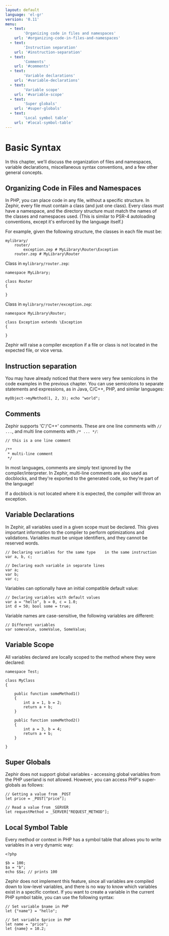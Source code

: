 ```yaml
---
layout: default
language: 'el-gr'
version: '0.11'
menu:
  - text:
        'Organizing code in files and namespaces'
    url: '#organizing-code-in-files-and-namespaces'
  - text:
        'Instruction separation'
    url: '#instruction-separation'
  - text:
        'Comments'
    url: '#comments'
  - text:
        'Variable declarations'
    url: '#variable-declarations'
  - text:
        'Variable scope'
    url: '#variable-scope'
  - text:
        'Super globals'
    url: '#super-globals'
  - text:
        'Local symbol table'
    url: '#local-symbol-table'
---
```

# Basic Syntax

In this chapter, we'll discuss the organization of files and namespaces, variable declarations, miscellaneous syntax conventions, and a few other general concepts.

<a name='organizing-code-in-files-and-namespaces'></a>

## Organizing Code in Files and Namespaces

In PHP, you can place code in any file, without a specific structure. In Zephir, every file must contain a class (and just one class). Every class must have a namespace, and the directory structure must match the names of the classes and namespaces used. (This is similar to PSR-4 autoloading conventions, except it's enforced by the language itself.)

For example, given the following structure, the classes in each file must be:

    mylibrary/
        router/
            exception.zep # MyLibrary\Router\Exception
        router.zep # MyLibrary\Router
    

Class in `mylibrary/router.zep`:

    namespace MyLibrary;
    
    class Router
    {
    
    }
    

Class in `mylibrary/router/exception.zep`:

    namespace MyLibrary\Router;
    
    class Exception extends \Exception
    {
    
    }
    

Zephir will raise a compiler exception if a file or class is not located in the expected file, or vice versa.

<a name='instruction-separation'></a>

## Instruction separation

You may have already noticed that there were very few semicolons in the code examples in the previous chapter. You can use semicolons to separate statements and expressions, as in Java, C/C++, PHP, and similar languages:

    myObject->myMethod(1, 2, 3); echo "world";
    

<a name='comments'></a>

## Comments

Zephir supports 'C'/'C++' comments. These are one line comments with `// ...`, and multi line comments with `/* ... */`:

    // this is a one line comment
    
    /**
     * multi-line comment
     */
    

In most languages, comments are simply text ignored by the compiler/interpreter. In Zephir, multi-line comments are also used as docblocks, and they're exported to the generated code, so they're part of the language!

If a docblock is not located where it is expected, the compiler will throw an exception.

<a name='variable-declarations'></a>

## Variable Declarations

In Zephir, all variables used in a given scope must be declared. This gives important information to the compiler to perform optimizations and validations. Variables must be unique identifiers, and they cannot be reserved words.

    // Declaring variables for the same type    in the same instruction
    var a, b, c;
    
    // Declaring each variable in separate lines
    var a;
    var b;
    var c;
    

Variables can optionally have an initial compatible default value:

    // Declaring variables with default values
    var a = "hello", b = 0, c = 1.0;
    int d = 50; bool some = true;
    

Variable names are case-sensitive, the following variables are different:

    // Different variables
    var somevalue, someValue, SomeValue;
    

<a name='variable-scope'></a>

## Variable Scope

All variables declared are locally scoped to the method where they were declared:

    namespace Test;
    
    class MyClass
    {
    
        public function someMethod1()
        {
            int a = 1, b = 2;
            return a + b;
        }
    
        public function someMethod2()
        {
            int a = 3, b = 4;
            return a + b;
        }
    
    }
    

<a name='super-global'></a>

## Super Globals

Zephir does not support global variables - accessing global variables from the PHP userland is not allowed. However, you can access PHP's super-globals as follows:

    // Getting a value from _POST
    let price = _POST["price"];
    
    // Read a value from _SERVER
    let requestMethod = _SERVER["REQUEST_METHOD"];
    

<a name='local-symbol-table'></a>

## Local Symbol Table

Every method or context in PHP has a symbol table that allows you to write variables in a very dynamic way:

    <?php
    
    $b = 100;
    $a = "b";
    echo $$a; // prints 100
    

Zephir does not implement this feature, since all variables are compiled down to low-level variables, and there is no way to know which variables exist in a specific context. If you want to create a variable in the current PHP symbol table, you can use the following syntax:

    // Set variable $name in PHP
    let {"name"} = "hello";
    
    // Set variable $price in PHP
    let name = "price";
    let {name} = 10.2;
